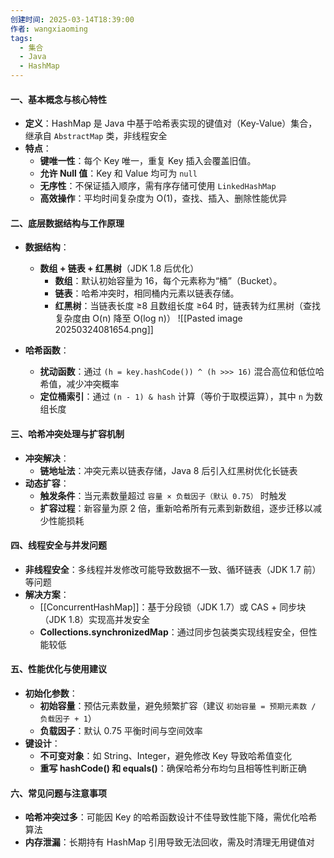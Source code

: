 ```yaml
---
创建时间: 2025-03-14T18:39:00
作者: wangxiaoming
tags:
  - 集合
  - Java
  - HashMap
---
```

#### 一、基本概念与核心特性
- ​**定义**：HashMap 是 Java 中基于哈希表实现的键值对（Key-Value）集合，继承自 `AbstractMap` 类，非线程安全
- ​**特点**：
    - ​**键唯一性**：每个 Key 唯一，重复 Key 插入会覆盖旧值。
    - ​**允许 Null 值**：Key 和 Value 均可为 `null`
    - ​**无序性**：不保证插入顺序，需有序存储可使用 `LinkedHashMap`
    - ​**高效操作**：平均时间复杂度为 O(1)，查找、插入、删除性能优异

#### 二、底层数据结构与工作原理
- **数据结构**：
    - ​**数组 + 链表 + 红黑树**​（JDK 1.8 后优化）
        - ​**数组**：默认初始容量为 16，每个元素称为“桶”（Bucket）。
        - ​**链表**：哈希冲突时，相同桶内元素以链表存储。
        - ​**红黑树**：当链表长度 ≥8 且数组长度 ≥64 时，链表转为红黑树（查找复杂度由 O(n) 降至 O(log n)）
![[Pasted image 20250324081654.png]]

- ​**哈希函数**：
    - ​**扰动函数**：通过 `(h = key.hashCode()) ^ (h >>> 16)` 混合高位和低位哈希值，减少冲突概率
    - ​**定位桶索引**：通过 `(n - 1) & hash` 计算（等价于取模运算），其中 `n` 为数组长度

#### 三、哈希冲突处理与扩容机制
- **冲突解决**：
    - ​**链地址法**：冲突元素以链表存储，Java 8 后引入红黑树优化长链表
- ​**动态扩容**：
    - ​**触发条件**：当元素数量超过 `容量 × 负载因子（默认 0.75）` 时触发
    - ​**扩容过程**：新容量为原 2 倍，重新哈希所有元素到新数组，逐步迁移以减少性能损耗
#### 四、线程安全与并发问题
- **非线程安全**：多线程并发修改可能导致数据不一致、循环链表（JDK 1.7 前）等问题
- ​**解决方案**：
    - ​[[ConcurrentHashMap]]：基于分段锁（JDK 1.7）或 CAS + 同步块（JDK 1.8）实现高并发安全
    - ​**Collections.synchronizedMap**：通过同步包装类实现线程安全，但性能较低

#### 五、性能优化与使用建议
- ​**初始化参数**：
    - ​**初始容量**：预估元素数量，避免频繁扩容（建议 `初始容量 = 预期元素数 / 负载因子 + 1`）
    - ​**负载因子**：默认 0.75 平衡时间与空间效率
- ​**键设计**：
    - ​**不可变对象**：如 String、Integer，避免修改 Key 导致哈希值变化
    - ​**重写 hashCode() 和 equals()**：确保哈希分布均匀且相等性判断正确

#### 六、常见问题与注意事项
- ​**哈希冲突过多**：可能因 Key 的哈希函数设计不佳导致性能下降，需优化哈希算法
- ​**内存泄漏**：长期持有 HashMap 引用导致无法回收，需及时清理无用键值对